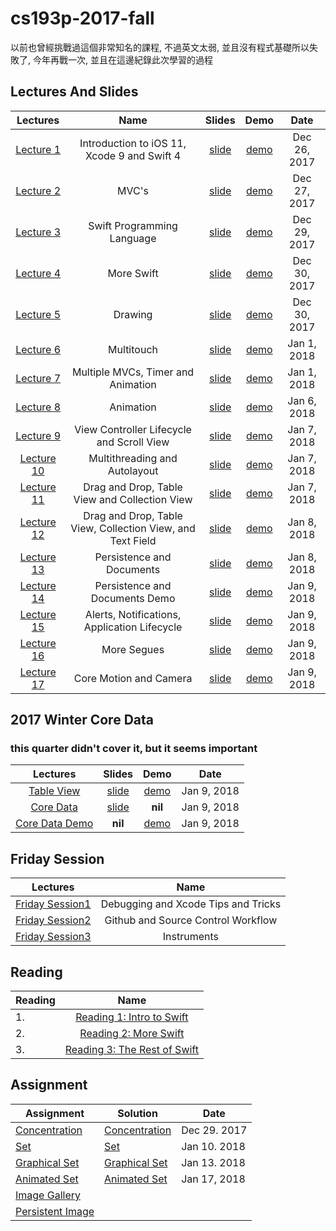 # cs193p-2017-fall

以前也曾經挑戰過這個非常知名的課程, 不過英文太弱, 並且沒有程式基礎所以失敗了, 今年再戰一次, 並且在這邊紀錄此次學習的過程

## Lectures And Slides


|  Lectures |  Name  |Slides | Demo  | Date |   
| :--------:| :-----:|:-----: | :---: | :--: |
| [Lecture 1](https://www.youtube.com/watch?v=71pyOB4TPRE&list=PLPA-ayBrweUzGFmkT_W65z64MoGnKRZMq&index=1) | Introduction to iOS 11, Xcode 9 and Swift 4 |[slide](./lecture_1/Lecture_1_Slides.pdf) | [demo](./lecture_1/demo) | Dec 26, 2017 
| [Lecture 2](https://www.youtube.com/watch?v=w7a79cx3UaY&index=2&list=PLPA-ayBrweUzGFmkT_W65z64MoGnKRZMq) | MVC's |[slide](./lecture_2/Lecture_2_Slides.pdf)  | [demo](./lecture_2/demo) | Dec 27, 2017   
| [Lecture 3](https://www.youtube.com/watch?v=ZbpjTPzf8x4&index=4&list=PLPA-ayBrweUzGFmkT_W65z64MoGnKRZMq) |  Swift Programming Language |[slide](./lecture_3/Lecture_3_Slides.pdf)  | [demo](./lecture_3/demo) | Dec 29, 2017
| [Lecture 4](https://www.youtube.com/watch?v=FU2V0YRQIOw&list=PLPA-ayBrweUzGFmkT_W65z64MoGnKRZMq&index=5) | More Swift |[slide](./lecture_4/Lecture_4_Slides.pdf)  | [demo](./lecture_4/demo) | Dec 30, 2017 
| [Lecture 5](https://www.youtube.com/watch?v=h2hm2AtanRU&index=6&list=PLPA-ayBrweUzGFmkT_W65z64MoGnKRZMq) | Drawing | [slide](./lecture_5/Lecture_5_Slides.pdf)  | [demo](./lecture_5/demo) | Dec 30, 2017 
| [Lecture 6](https://www.youtube.com/watch?v=_a0X5J3M2I8&list=PLPA-ayBrweUzGFmkT_W65z64MoGnKRZMq&index=7) | Multitouch | [slide](./lecture_6/Lecture_6_Slides.pdf)  | [demo](./lecture_6/demo) | Jan 1, 2018 
| [Lecture 7](https://www.youtube.com/watch?v=5B5IRK9wYjI&list=PLPA-ayBrweUzGFmkT_W65z64MoGnKRZMq&index=8) | Multiple MVCs, Timer and Animation | [slide](./lecture_7/Lecture_7_Slides.pdf)  | [demo](./lecture_7/demo) | Jan 1, 2018 
| [Lecture 8](https://www.youtube.com/watch?v=84ZhYhAwYqo&list=PLPA-ayBrweUzGFmkT_W65z64MoGnKRZMq&index=9) | Animation | [slide](./lecture_8/Lecture_8_Slides.pdf)  | [demo](./lecture_8/demo) | Jan 6, 2018 
| [Lecture 9](https://www.youtube.com/watch?v=tLsPoVDXDG8&list=PLPA-ayBrweUzGFmkT_W65z64MoGnKRZMq&index=10) | View Controller Lifecycle and Scroll View | [slide](./lecture_9/Lecture_9_Slides.pdf)  | [demo](./lecture_9/demo) | Jan 7, 2018 
| [Lecture 10](https://www.youtube.com/watch?v=kl2bDYiSgoc&list=PLPA-ayBrweUzGFmkT_W65z64MoGnKRZMq&index=11) | Multithreading and Autolayout |[slide](./lecture_10/Lecture_10_Slides.pdf) | [demo](./lecture_10/demo) | Jan 7, 2018 
| [Lecture 11](https://www.youtube.com/watch?v=M3X9o9wbn9o) | Drag and Drop, Table View and Collection View | [slide](./lecture_11/Lecture_11_Slides.pdf)  | [demo](./lecture_11/demo) | Jan 7, 2018 
| [Lecture 12](https://www.youtube.com/watch?v=cTUlAXBiTho&index=14&list=PLPA-ayBrweUzGFmkT_W65z64MoGnKRZMq) | Drag and Drop, Table View, Collection View, and Text Field |[slide](./lecture_12/Lecture_12_Slides.pdf)  | [demo](./lecture_12/demo) | Jan 8, 2018 
| [Lecture 13](https://www.youtube.com/watch?v=ckCjIJbxYLY&list=PLPA-ayBrweUzGFmkT_W65z64MoGnKRZMq&index=15) | Persistence and Documents | [slide](./lecture_13/Lecture_13_Slides.pdf)  | [demo](./lecture_13/demo) | Jan 8, 2018 
| [Lecture 14](https://www.youtube.com/watch?v=gs3kj4XsqdY&list=PLPA-ayBrweUzGFmkT_W65z64MoGnKRZMq&index=16) | Persistence and Documents Demo | [slide](./lecture_14/Lecture_14_Slides.pdf)  | [demo](./lecture_14/demo) | Jan 9, 2018 
| [Lecture 15](https://www.youtube.com/watch?v=K1tmZhuuyt0&list=PLPA-ayBrweUzGFmkT_W65z64MoGnKRZMq&index=17) | Alerts, Notifications, Application Lifecycle | [slide](./lecture_14/Lecture_15_Slides.pdf)  | [demo](./lecture_15/demo) | Jan 9, 2018 
| [Lecture 16](https://www.youtube.com/watch?v=ke9fzOdg5Pk&list=PLPA-ayBrweUzGFmkT_W65z64MoGnKRZMq&index=18) | More Segues | [slide](./lecture_14/Lecture_16_Slides.pdf)  | [demo](./lecture_16/demo) | Jan 9, 2018 
| [Lecture 17](https://www.youtube.com/watch?v=qOTY7cEl9ZA&list=PLPA-ayBrweUzGFmkT_W65z64MoGnKRZMq&index=19) | Core Motion and Camera |[slide](./lecture_14/Lecture_17_Slides.pdf)  | [demo](./lecture_17/demo) | Jan 9, 2018 

## 2017 Winter Core Data 

### this quarter didn't cover it, but it seems important 

|  Lectures |  Slides | Demo | Date |
| :--------:| :-----: | :---:| :--: |
| [Table View](https://www.youtube.com/watch?v=78LWmmDxr4k&index=9&list=PLPA-ayBrweUz32NSgNZdl0_QISw-f12Ai) |  [slide](./2017_winter/Lecture-9-Slides.pdf)  | [demo](./2017_winter/L9_Smashtag) | Jan 9, 2018 
| [ Core Data](https://www.youtube.com/watch?v=ssIpdu73p7A&index=10&list=PLPA-ayBrweUz32NSgNZdl0_QISw-f12Ai) |  [slide](./2017_winter/Lecture-10-Slides.pdf)  | __nil__ | Jan 9, 2018 
| [Core Data Demo](https://www.youtube.com/watch?v=whF63GTaW1w&index=11&list=PLPA-ayBrweUz32NSgNZdl0_QISw-f12Ai) | __nil__ | [demo](./2017_winter/L11_Smashtag) | Jan 9, 2018 


## Friday Session
|  Lectures | Name |
| :-------: | :---:|
| [Friday Session1](https://www.youtube.com/watch?v=-UtIg4Lt7T8&index=3&list=PLPA-ayBrweUzGFmkT_W65z64MoGnKRZMq) | Debugging and Xcode Tips and Tricks
| [Friday Session2](https://www.youtube.com/watch?v=LvhXql24EOs&list=PLPA-ayBrweUzGFmkT_W65z64MoGnKRZMq&index=12) | Github and Source Control Workflow
| [Friday Session3](https://www.youtube.com/watch?v=s_SOYcYBnGU) | Instruments

## Reading 
| Reading                             | Name |
| ----------------------------------- |:----:|
|  1. |[Reading 1: Intro to Swift](reading/Reading_1.pdf)
|  2. |[Reading 2: More Swift](reading/Reading_2.pdf) 
|  3. |[Reading 3: The Rest of Swift](reading/Reading_3.pdf) 

## Assignment 

|  Assignment                               |  Solution | Date |        
| ----------------------------------------  | --------- | -----|
| [Concentration](assignment/Project_1.pdf) | [Concentration](./Concentration) | Dec 29. 2017
| [Set](assignment/Project_2.pdf) | [Set](./Set) | Jan 10. 2018
| [Graphical Set](assignment/Project_3.pdf) | [Graphical Set](./Graphic_Set) |Jan 13. 2018
| [Animated Set](assignment/Project_4.pdf) |[Animated Set](./Animated_Set) | Jan 17, 2018
| [Image Gallery](assignment/Project_5.pdf) |  
| [Persistent Image](assignment/Project_6.pdf)| 

